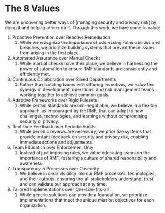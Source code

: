 # The 8 Values

We are uncovering better ways of [managing security and privacy risk] by doing it and helping others do it. Through this work, we have come to value:

1. Proactive Prevention over Reactive Remediation
    1. While we recognize the importance of addressing vulnerabilities and breaches, we prioritize building systems that prevent these issues from arising in the first place.
2. Automated Assurance over Manual Checks
    1. While manual checks have their place, we believe in harnessing the power of automation to ensure RMF standards are consistently and efficiently met.
3. Continuous Collaboration over Siloed Departments
    1. Rather than isolating teams with differing incentives, we value the synergy of development, operations, and risk management teams working together to achieve common goals.
4. Adaptive Frameworks over Rigid Rulesets
    1. While certain standards are non-negotiable, we believe in a flexible approach, as encouraged by the RMF, that can adapt to new challenges, technologies, and learnings without compromising security or privacy.
5. Real-time Feedback over Periodic Audits
    1. While periodic reviews are necessary, we prioritize systems that provide instant feedback on security and privacy risk, enabling immediate actions and adjustments.
6. Team Education over Enforcement Only
    1. Instead of just imposing rules, we value educating teams on the importance of RMF, fostering a culture of shared responsibility and awareness.
7. Transparency in Processes over Obscurity
    1. We believe in clear visibility into our RMF processes, technologies, and their outputs, ensuring that all stakeholders understand, trust, and can validate our approach at any time.
8. Tailored Implementations over One-size-fits-all
    1. While generic solutions can provide a foundation, we prioritize implementations that meet the unique mission objectives for each organization.
